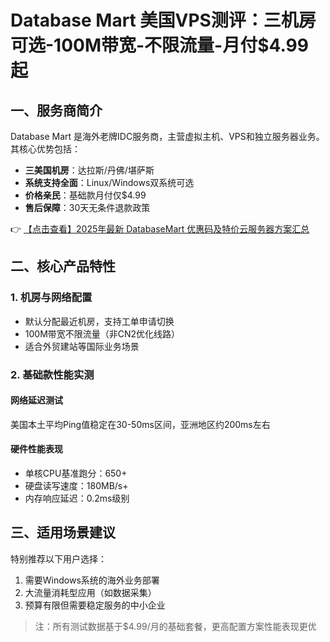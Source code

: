 # Database Mart 美国VPS测评：三机房可选-100M带宽-不限流量-月付$4.99起

## 一、服务商简介
Database Mart 是海外老牌IDC服务商，主营虚拟主机、VPS和独立服务器业务。其核心优势包括：
- **三美国机房**：达拉斯/丹佛/堪萨斯
- **系统支持全面**：Linux/Windows双系统可选
- **价格亲民**：基础款月付仅$4.99
- **售后保障**：30天无条件退款政策

👉 [【点击查看】2025年最新 DatabaseMart 优惠码及特价云服务器方案汇总](https://bit.ly/DatabaseMart)

## 二、核心产品特性
### 1. 机房与网络配置
- 默认分配最近机房，支持工单申请切换
- 100M带宽不限流量（非CN2优化线路）
- 适合外贸建站等国际业务场景

### 2. 基础款性能实测
#### 网络延迟测试
美国本土平均Ping值稳定在30-50ms区间，亚洲地区约200ms左右

#### 硬件性能表现
- 单核CPU基准跑分：650+
- 硬盘读写速度：180MB/s+
- 内存响应延迟：0.2ms级别

## 三、适用场景建议
特别推荐以下用户选择：
1. 需要Windows系统的海外业务部署
2. 大流量消耗型应用（如数据采集）
3. 预算有限但需要稳定服务的中小企业

> 注：所有测试数据基于$4.99/月的基础套餐，更高配置方案性能表现更优
